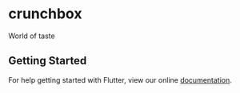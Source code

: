 # crunchbox

World of taste

## Getting Started

For help getting started with Flutter, view our online
[documentation](https://flutter.io/).
